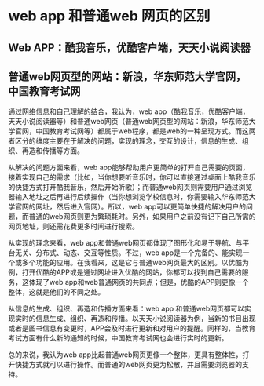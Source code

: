 # web app 和普通web 网页的区别

## Web APP：酷我音乐，优酷客户端，天天小说阅读器
## 普通web网页型的网站：新浪，华东师范大学官网，中国教育考试网

通过网络信息和自己理解的结合，我认为，web app（酷我音乐，优酷客户端，天天小说阅读器等）和普通web网页（普通web网页型的网站：新浪，华东师范大学官网，中国教育考试网等）都属于web程序，都是web的一种呈现方式。而这两者区分的维度主要在于解决的问题，实现的理念，交互的设计，信息的生成、组织、再造和传播等方面。

从解决的问题方面来看，web app能够帮助用户更简单的打开自己需要的页面，接着实现自己的需求（比如，当你想要听音乐时，你可以直接通过桌面上酷我音乐的快捷方式打开酷我音乐，然后开始听歌）；而普通web网页则需要用户通过浏览器输入地址之后再进行后续操作（当你想浏览学校信息时，你需要输入华东师范大学官网的网址，然后进入官网）。所以，web app可以更简单快捷的解决用户的问题，而普通的web网页则更为繁琐耗时。另外，如果用户之前没有记下自己所需的网页地址，则还需花费更多时间进行搜索。

从实现的理念来看，web app和普通web网页都体现了图形化和易于导航、与平台无关、分布式、动态、交互等性质。不过，web app是一个完备的、能实现一个或多个功能的应用。在我看来，这是它与普通web网页最大的区别。以优酷为例，打开优酷的APP或是通过网址进入优酷的网站，你都可以找到自己需要的服务，这体现了web app和web普通网页的共同点；但是，优酷的APP则更像一个整体，这就是他们的不同之处。

从信息的生成、组织、再造和传播方面来看：web app 和普通web网页都可以实现实时的信息生成、组织、再造和传播。以天天小说阅读器为例，当新的书目出现或者是图书信息有变更时，APP会及时进行更新和对用户的提醒。同样的，当教育考试方面有什么新的通知的时候，中国教育考试网也会进行实时的更新。

总的来说，我认为web app比起普通web网页更像一个整体，更具有整体性，打开快捷方式就可以进行操作。而普通的web网页更为松散，并且需要浏览器的支持。
